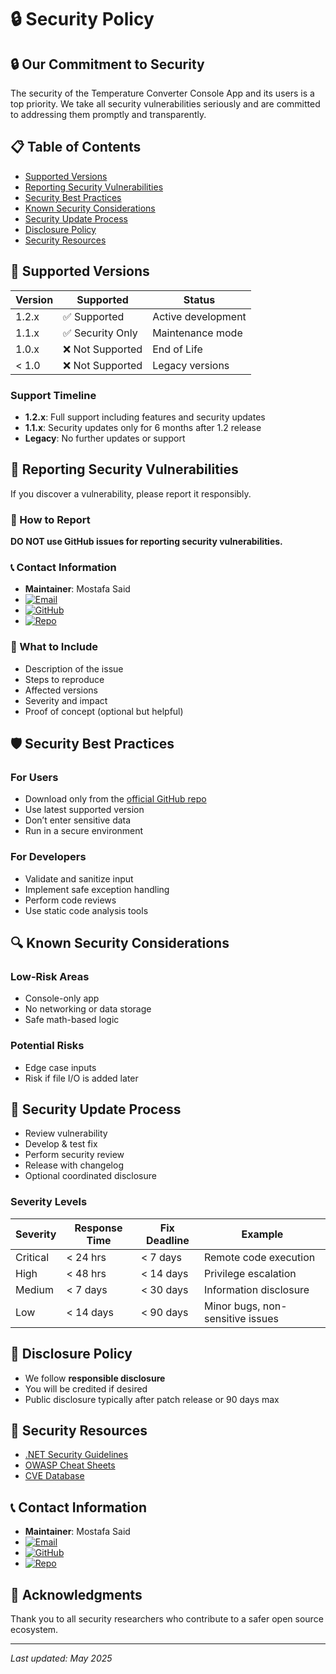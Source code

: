 # 🔒 Security Policy

## 🔒 Our Commitment to Security

The security of the Temperature Converter Console App and its users is a top priority. We take all security vulnerabilities seriously and are committed to addressing them promptly and transparently.

## 📋 Table of Contents

- [Supported Versions](#supported-versions)
- [Reporting Security Vulnerabilities](#reporting-security-vulnerabilities)
- [Security Best Practices](#security-best-practices)
- [Known Security Considerations](#known-security-considerations)
- [Security Update Process](#security-update-process)
- [Disclosure Policy](#disclosure-policy)
- [Security Resources](#security-resources)

## 🔧 Supported Versions

| Version | Supported          | Status              |
| ------- | ------------------ | ------------------- |
| 1.2.x   | ✅ Supported        | Active development  |
| 1.1.x   | ✅ Security Only    | Maintenance mode    |
| 1.0.x   | ❌ Not Supported    | End of Life         |
| < 1.0   | ❌ Not Supported    | Legacy versions     |

### Support Timeline

- **1.2.x**: Full support including features and security updates  
- **1.1.x**: Security updates only for 6 months after 1.2 release  
- **Legacy**: No further updates or support

## 🚨 Reporting Security Vulnerabilities

If you discover a vulnerability, please report it responsibly.

### 📧 How to Report

**DO NOT use GitHub issues for reporting security vulnerabilities.**

### 📞 Contact Information

- **Maintainer**: Mostafa Said  
- [![Email](https://img.shields.io/badge/Email-m.ssaid356%40gmial.com-blue?style=for-the-badge&logo=gmail)](mailto:m.ssaid356@gmial.com)  
- [![GitHub](https://img.shields.io/badge/GitHub-Mostafa--SAID7-black?style=for-the-badge&logo=github)](https://github.com/Mostafa-SAID7)  
- [![Repo](https://img.shields.io/badge/Repo-Temperature--Converter--Console--App-brightgreen?style=for-the-badge&logo=github)](https://github.com/Mostafa-SAID7/Temperature-Converter-Console-App)

### 📝 What to Include

- Description of the issue  
- Steps to reproduce  
- Affected versions  
- Severity and impact  
- Proof of concept (optional but helpful)

## 🛡️ Security Best Practices

### For Users

- Download only from the [official GitHub repo](https://github.com/Mostafa-SAID7/Temperature-Converter-Console-App)  
- Use latest supported version  
- Don’t enter sensitive data  
- Run in a secure environment

### For Developers

- Validate and sanitize input  
- Implement safe exception handling  
- Perform code reviews  
- Use static code analysis tools

## 🔍 Known Security Considerations

### Low-Risk Areas

- Console-only app  
- No networking or data storage  
- Safe math-based logic

### Potential Risks

- Edge case inputs  
- Risk if file I/O is added later

## 🔄 Security Update Process

- Review vulnerability  
- Develop & test fix  
- Perform security review  
- Release with changelog  
- Optional coordinated disclosure

### Severity Levels

| Severity | Response Time | Fix Deadline | Example                                 |
|----------|---------------|--------------|-----------------------------------------|
| Critical | < 24 hrs     | < 7 days     | Remote code execution                   |
| High     | < 48 hrs     | < 14 days    | Privilege escalation                    |
| Medium   | < 7 days     | < 30 days    | Information disclosure                  |
| Low      | < 14 days    | < 90 days    | Minor bugs, non-sensitive issues        |

## 📢 Disclosure Policy

- We follow **responsible disclosure**  
- You will be credited if desired  
- Public disclosure typically after patch release or 90 days max

## 🔗 Security Resources

- [.NET Security Guidelines](https://learn.microsoft.com/en-us/dotnet/standard/security/)  
- [OWASP Cheat Sheets](https://cheatsheetseries.owasp.org/)  
- [CVE Database](https://cve.mitre.org/)

## 📞 Contact Information

- **Maintainer**: Mostafa Said  
- [![Email](https://img.shields.io/badge/Email-m.ssaid356%40gmial.com-blue?style=for-the-badge&logo=gmail)](mailto:m.ssaid356@gmial.com)  
- [![GitHub](https://img.shields.io/badge/GitHub-Mostafa--SAID7-black?style=for-the-badge&logo=github)](https://github.com/Mostafa-SAID7)  
- [![Repo](https://img.shields.io/badge/Repo-Temperature--Converter--Console--App-brightgreen?style=for-the-badge&logo=github)](https://github.com/Mostafa-SAID7/Temperature-Converter-Console-App)

## 🙏 Acknowledgments

Thank you to all security researchers who contribute to a safer open source ecosystem.

---

*Last updated: May 2025*

